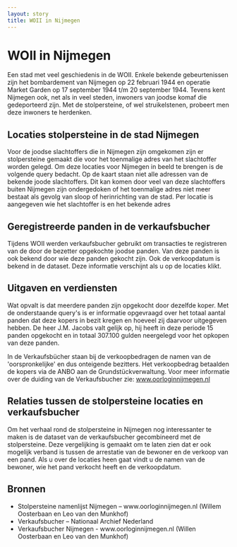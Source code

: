 ```yaml
---
layout: story
title: WOII in Nijmegen
---
```


# WOII in Nijmegen
<p>Een stad met veel geschiedenis in de WOII. Enkele bekende gebeurtenissen zijn het bombardement van Nijmegen op 22 februari 1944 en operatie Market Garden op 17 september 1944 t/m 20 september 1944.  Tevens kent Nijmegen ook, net als in veel steden, inwoners van joodse komaf die gedeporteerd zijn. Met de stolpersteine, of wel struikelstenen, probeert men deze inwoners te herdenken. </p>

## Locaties stolpersteine in de stad Nijmegen

<p> Voor de joodse slachtoffers die in Nijmegen zijn omgekomen zijn er stolpersteine gemaakt die voor het toenmalige adres van het slachtoffer worden gelegd. Om deze locaties voor Nijmegen in beeld te brengen is de volgende query bedacht. Op de kaart staan niet alle adressen van de bekende joode slachtoffers. Dit kan komen door veel van deze slachtoffers buiten Nijmegen zijn ondergedoken of het toenmalige adres niet meer bestaat als gevolg van sloop of herinrichting van de stad. Per locatie is aangegeven wie het slachtoffer is en het bekende adres</p>

<query data-config-ref="https://data.pldn.nl/GeoDataWizard/-/queries/Query-Stolpersteine/">
</query>

## Geregistreerde panden in de verkaufsbucher

<p>Tijdens WOII werden verkaufsbucher gebruikt om transacties te registreren van de door de bezetter opgekochte joodse panden. Van deze panden is ook bekend door wie deze panden gekocht zijn. Ook de verkoopdatum is bekend in de dataset. Deze informatie verschijnt als u op de locaties klikt. </p>

<query data-config-ref="https://data.pldn.nl/GeoDataWizard/-/queries/VerkaufsbucherNijmegen/">
</query>

## Uitgaven en verdiensten

<p>Wat opvalt is dat meerdere panden zijn opgekocht door dezelfde koper. Met de onderstaande query's is er informatie opgevraagd over het totaal aantal panden dat deze kopers in bezit kregen en hoeveel zij daarvoor uitgegeven hebben. De heer J.M. Jacobs valt gelijk op, hij heeft in deze periode 15 panden opgekocht en in totaal 307.100 gulden neergelegd voor het opkopen van deze panden. </p>

<query data-config-ref="https://data.pldn.nl/GeoDataWizard/-/queries/aantalpandenopgekocht/">
</query>

<query data-config-ref="https://data.pldn.nl/GeoDataWizard/-/queries/besteedgeld/">
</query>

<p>In de Verkaufsbücher staan bij de verkoopbedragen de namen van de 'oorspronkelijke' en dus onteigende bezitters.  Het verkoopbedrag betaalden de kopers via de ANBO aan de Grundstückverwaltung. Voor meer informatie over de duiding van de Verkaufsbucher zie:  <a href="https//www.oorloginnijmegen.nl" target="_blank">www.oorloginnijmegen.nl</a></p>

<query data-config-ref="https://data.pldn.nl/GeoDataWizard/-/queries/verdiendaanverkoop/">
</query>

## Relaties tussen de stolpersteine locaties en verkaufsbucher

<p>Om het verhaal rond de stolpersteine in Nijmegen nog interessanter te maken is de dataset van de verkaufsbucher gecombineerd met de stolpersteine. Deze vergelijking is gemaakt om te laten zien dat er ook mogelijk verband is tussen de arrestatie van de bewoner en de verkoop van een pand. Als u over de locaties heen gaat vindt u de namen van de bewoner, wie het pand verkocht heeft en de verkoopdatum. </p>

<query data-config-ref="https://data.pldn.nl/GeoDataWizard/-/queries/LocatiesStolpersteinePanden/">
</query>

## Bronnen

<ul>
<li>Stolpersteine namenlijst Nijmegen – www.oorloginnijmegen.nl (Willem Oosterbaan en Leo van den Munkhof)</li>
<li>Verkaufsbucher – Nationaal Archief Nederland</li>
<li>Verkaufsbucher Nijmegen - www.oorloginnijmegen.nl (Willen Oosterbaan en Leo van den Munkhof)
</ul>
